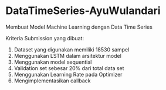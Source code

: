 # DataTimeSeries-AyuWulandari
Membuat Model Machine Learning dengan Data Time Series

Kriteria Submission yang dibuat:

1. Dataset yang digunakan memiliki 18530 sampel
2. Menggunakan LSTM dalam arsitektur model
3. Menggunakan model sequential
4. Validation set sebesar 20% dari total data set
5. Menggunakan Learning Rate pada Optimizer
6. Mengimplementasikan callback
